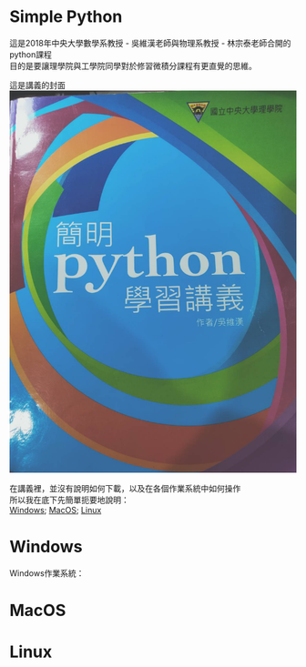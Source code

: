 # Simple Python
這是2018年中央大學數學系教授 - 吳維漢老師與物理系教授 - 林宗泰老師合開的python課程<br>
目的是要讓理學院與工學院同學對於修習微積分課程有更直覺的思維。<br>

這是講義的封面<br>
![alt text](https://github.com/YunHsiuLu/Simple_Python/blob/main/book.jpg)

在講義裡，並沒有說明如何下載，以及在各個作業系統中如何操作<br>
所以我在底下先簡單扼要地說明：<br>
[Windows](#Windows); [MacOS](#MacOs); [Linux](#Linux)

# Windows
Windows作業系統：


# MacOS


# Linux
